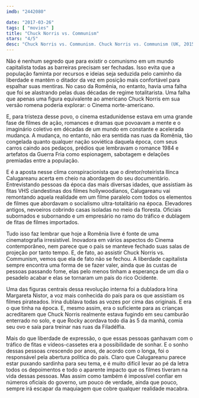 ```yaml
---
imdb: "2442080"

date: "2017-03-26"
tags: [ "movies" ]
title: "Chuck Norris vs. Communism"
stars: "4/5"
desc: "Chuck Norris vs. Communism. Chuck Norris vs. Communism (UK, 2015). Dirigido por Ilinca Calugareanu. Escrito por Ilinca Calugareanu. Com Irina Margareta Nistor (Herself), Ana Maria Moldovan (Irina Margareta Nistor), Dan Chiorean (Teodor Zamfir), Valentin Oncu (Mircea), Cristian Stanca (Orzan), Petre Bacioiu (Petrulea), Elena Ivanca (Mrs. Cristea), Florin Mircea (Mihaies), Ileana Negru (Mrs. Urse)."
---
```

Não é nenhum segredo que para existir o comunismo em um mundo capitalista todas as barreiras precisam ser fechadas. Isso evita que a população faminta por recursos e ideias seja seduzida pelo caminho da liberdade e mantém o ditador da vez em posição mais confortável para espalhar suas mentiras. No caso da Romênia, no entanto, havia uma falha que foi se alastrando pelas duas décadas de regime totalitarista. Uma falha que apenas uma figura equivalente ao americano Chuck Norris em sua versão romena poderia explorar: o Cinema norte-americano.

E, para tristeza desse povo, o cinema estadunidense estava em uma grande fase de filmes de ação, romances e dramas que povoavam a mente e o imaginário coletivo em décadas de um mundo em constante e acelerada mudança. A mudança, no entanto, não era sentida nas ruas da Romênia, tão congelada quanto qualquer nação soviética daquela época, com seus carros caindo aos pedaços, prédios que lembravam o romance 1984 e artefatos da Guerra Fria como espionagem, sabotagem e delações premiadas entre a população.

E é a aposta nesse clima conspiracionista que o diretor/roteirista Ilinca Calugareanu acerta em cheio na abordagem do seu documentário. Entrevistando pessoas da época das mais diversas idades, que assistiam às fitas VHS clandestinas dos filmes hollywoodianos, Calugareanu vai remontando aquela realidade em um filme paralelo com todos os elementos de filmes que abordavam o socialismo ultra-totalitário na época. Elevadores antigos, nevoeiros cobrindo casas isoladas no meio da floresta. Oficiais subornados e subornando e um empresário no ramo do tráfico e dublagem de fitas de filmes importados.

Tudo isso faz lembrar que hoje a Romênia livre é fonte de uma cinematografia irresistível. Inovadora em vários aspectos do Cinema contemporâneo, nem parece que o país se manteve fechado suas salas de projeção por tanto tempo. E, de fato, ao assistir Chuck Norris vs. Communism, vemos que ela de fato não se fechou. A liberdade capitalista sempre encontra uma forma de se fazer valer, ainda que às custas de pessoas passando fome, elas pelo menos tinham a esperança de um dia o pesadelo acabar e elas se tornaram um país do rico Ocidente.

Uma das figuras centrais dessa revolução interna foi a dubladora Irina Margareta Nistor, a voz mais conhecida do país para os que assistiam os filmes pirateados. Irina dublava todas as vozes por cima das originais. E era o que tinha na época. E, mesmo assim, era o suficiente para as crianças acreditarem que Chuck Norris realmente estava fugindo em seu camburão enterrado no solo, e que Rocky acordava todo dia às 5 da manhã, comia seu ovo e saía para treinar nas ruas da Filadélfia.

Mais do que liberdade de expressão, o que essas pessoas ganhavam com o tráfico de fitas e vídeos-cassetes era a possibilidade de sonhar. E o sonho dessas pessoas crescendo por anos, de acordo com o longa, foi o responsável pela abertura política do país. Claro que Calugareanu parece estar puxando sardinha para seu tema, e é muito difícil levar ao pé da letra todos os depoimentos e todo o aparente impacto que os filmes tiveram na vida dessas pessoas. Mas assim como também é impossível confiar em números oficiais do governo, um pouco de verdade, ainda que pouco, sempre irá escapar da maquiagem que cobre qualquer realidade macabra.
